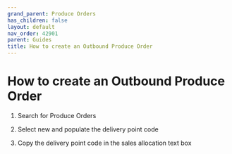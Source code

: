 ```yaml
---
grand_parent: Produce Orders
has_children: false
layout: default
nav_order: 42901
parent: Guides
title: How to create an Outbound Produce Order
---
```


# How to create an Outbound Produce Order

1.  Search for Produce Orders
    
2.  Select new and populate the delivery point code
    
3.  Copy the delivery point code in the sales allocation text box